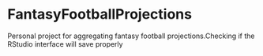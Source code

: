 # FantasyFootballProjections
Personal project for aggregating fantasy football projections.Checking if the RStudio interface will save properly